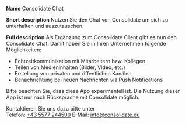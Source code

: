**Name**
Consolidate Chat

**Short description**
Nutzen Sie den Chat von Consolidate um sich zu unterhalten und auszutauschen.

**Full description**
Als Ergänzung zum Consolidate Client gibt es nun den Consolidate Chat. Damit haben Sie in Ihren Unternehmen folgende Möglichkeiten:

- Echtzeitkommunikation mit Mitarbeitern bzw. Kollegen
- Teilen von Medieninhalten (Bilder, Video, etc.)
- Erstellung von privaten und öffentlichen Kanälen
- Benachrichtung bei neuen Nachrichten via Push Notifications

Bitte beachten Sie, dass diese App experimentell ist. Die Nutzung dieser App ist nur nach Rücksprache mit Consolidate möglich.

Kontaktieren Sie uns dazu bitte unter  
Telefon: [+43 5577 244500](tel:+435577244500)
E-Mail: [info@consolidate.eu](mailto:info@consolidate.eu)



